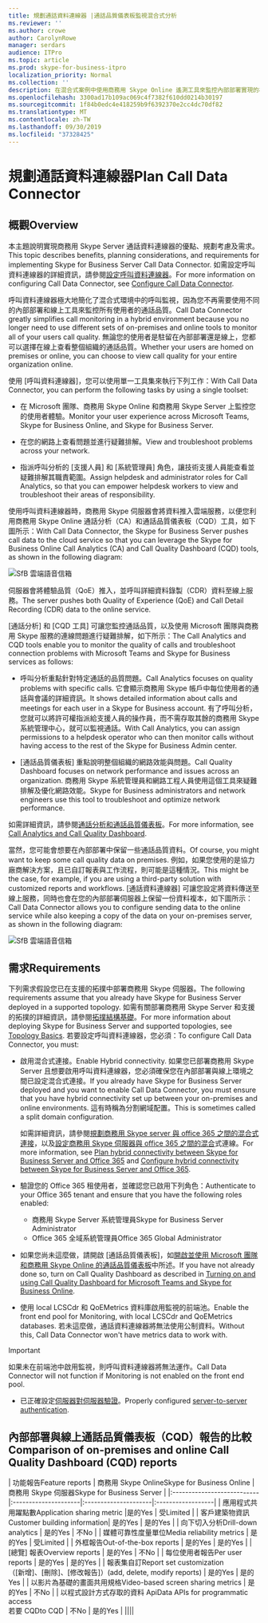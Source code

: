 ```yaml
---
title: 規劃通話資料連線器 |通話品質儀表板監視混合式分析
ms.reviewer: ''
ms.author: crowe
author: CarolynRowe
manager: serdars
audience: ITPro
ms.topic: article
ms.prod: skype-for-business-itpro
localization_priority: Normal
ms.collection: ''
description: 在混合式案例中使用商務用 Skype Online 遙測工具來監控內部部署實現的概覽。
ms.openlocfilehash: 3300ad17b109ac069c4f7382f610dd0214b30197
ms.sourcegitcommit: 1f84b0edc4e418259b9f6392370e2cc4dc70df82
ms.translationtype: MT
ms.contentlocale: zh-TW
ms.lasthandoff: 09/30/2019
ms.locfileid: "37328425"
---
```

# <a name="plan-call-data-connector"></a><span data-ttu-id="6ead6-103">規劃通話資料連線器</span><span class="sxs-lookup"><span data-stu-id="6ead6-103">Plan Call Data Connector</span></span>

## <a name="overview"></a><span data-ttu-id="6ead6-104">概觀</span><span class="sxs-lookup"><span data-stu-id="6ead6-104">Overview</span></span>

<span data-ttu-id="6ead6-105">本主題說明實現商務用 Skype Server 通話資料連線器的優點、規劃考慮及需求。</span><span class="sxs-lookup"><span data-stu-id="6ead6-105">This topic describes benefits, planning considerations, and requirements for implementing Skype for Business Server Call Data Connector.</span></span> <span data-ttu-id="6ead6-106">如需設定呼叫資料連線器的詳細資訊，請參閱[設定呼叫資料連線器](configure-call-data-connector.md)。</span><span class="sxs-lookup"><span data-stu-id="6ead6-106">For more information on configuring Call Data Connector, see [Configure Call Data Connector](configure-call-data-connector.md).</span></span>


<span data-ttu-id="6ead6-107">呼叫資料連線器極大地簡化了混合式環境中的呼叫監視，因為您不再需要使用不同的內部部署和線上工具來監控所有使用者的通話品質。</span><span class="sxs-lookup"><span data-stu-id="6ead6-107">Call Data Connector greatly simplifies call monitoring in a hybrid environment because you no longer need to use different sets of on-premises and online tools to monitor all of your users call quality.</span></span> <span data-ttu-id="6ead6-108">無論您的使用者是駐留在內部部署還是線上，您都可以選擇在線上查看整個組織的通話品質。</span><span class="sxs-lookup"><span data-stu-id="6ead6-108">Whether your users are homed on premises or online, you can choose to view call quality for your entire organization online.</span></span>

<span data-ttu-id="6ead6-109">使用 [呼叫資料連線器]，您可以使用單一工具集來執行下列工作：</span><span class="sxs-lookup"><span data-stu-id="6ead6-109">With Call Data Connector, you can perform the following tasks by using a single toolset:</span></span>

- <span data-ttu-id="6ead6-110">在 Microsoft 團隊、商務用 Skype Online 和商務用 Skype Server 上監控您的使用者體驗。</span><span class="sxs-lookup"><span data-stu-id="6ead6-110">Monitor your user experience across Microsoft Teams, Skype for Business Online, and Skype for Business Server.</span></span>

- <span data-ttu-id="6ead6-111">在您的網路上查看問題並進行疑難排解。</span><span class="sxs-lookup"><span data-stu-id="6ead6-111">View and troubleshoot problems across your network.</span></span>

- <span data-ttu-id="6ead6-112">指派呼叫分析的 [支援人員] 和 [系統管理員] 角色，讓技術支援人員能查看並疑難排解其職責範圍。</span><span class="sxs-lookup"><span data-stu-id="6ead6-112">Assign helpdesk and administrator roles for Call Analytics, so that you can empower helpdesk workers to view and troubleshoot their areas of responsibility.</span></span>

<span data-ttu-id="6ead6-113">使用呼叫資料連線器時，商務用 Skype 伺服器會將資料推入雲端服務，以便您利用商務用 Skype Online 通話分析（CA）和通話品質儀表板（CQD）工具，如下圖所示：</span><span class="sxs-lookup"><span data-stu-id="6ead6-113">With Call Data Connector, the Skype for Business Server pushes call data to the cloud service so that you can leverage the Skype for Business Online Call Analytics (CA) and Call Quality Dashboard (CQD) tools, as shown in the following diagram:</span></span>

![SfB 雲端語音信箱](../../sfbserver2019/media/call-data-connector-plan-1.png)

<span data-ttu-id="6ead6-115">伺服器會將體驗品質（QoE）推入，並呼叫詳細資料錄製（CDR）資料至線上服務。</span><span class="sxs-lookup"><span data-stu-id="6ead6-115">The server pushes both Quality of Experience (QoE) and Call Detail Recording (CDR) data to the online service.</span></span>

<span data-ttu-id="6ead6-116">[通話分析] 和 [CQD 工具] 可讓您監控通話品質，以及使用 Microsoft 團隊與商務用 Skype 服務的連線問題進行疑難排解，如下所示：</span><span class="sxs-lookup"><span data-stu-id="6ead6-116">The Call Analytics and CQD tools enable you to monitor the quality of calls and troubleshoot connection problems with Microsoft Teams and Skype for Business services as follows:</span></span>

- <span data-ttu-id="6ead6-117">呼叫分析重點針對特定通話的品質問題。</span><span class="sxs-lookup"><span data-stu-id="6ead6-117">Call Analytics focuses on quality problems with specific calls.</span></span> <span data-ttu-id="6ead6-118">它會顯示商務用 Skype 帳戶中每位使用者的通話與會議的詳細資訊。</span><span class="sxs-lookup"><span data-stu-id="6ead6-118">It shows detailed information about calls and meetings for each user in a Skype for Business account.</span></span>  <span data-ttu-id="6ead6-119">有了呼叫分析，您就可以將許可權指派給支援人員的操作員，而不需存取其餘的商務用 Skype 系統管理中心，就可以監視通話。</span><span class="sxs-lookup"><span data-stu-id="6ead6-119">With Call Analytics, you can assign permissions to a helpdesk operator who can then monitor calls without having access to the rest of the Skype for Business Admin center.</span></span>

- <span data-ttu-id="6ead6-120">[通話品質儀表板] 重點說明整個組織的網路效能與問題。</span><span class="sxs-lookup"><span data-stu-id="6ead6-120">Call Quality Dashboard focuses on network performance and issues across an organization.</span></span> <span data-ttu-id="6ead6-121">商務用 Skype 系統管理員和網路工程人員使用這個工具來疑難排解及優化網路效能。</span><span class="sxs-lookup"><span data-stu-id="6ead6-121">Skype for Business administrators and network engineers use this tool to troubleshoot and optimize network performance.</span></span>

<span data-ttu-id="6ead6-122">如需詳細資訊，請參閱[通話分析和通話品質儀表板](https://docs.microsoft.com/SkypeForBusiness/using-call-quality-in-your-organization/difference-between-call-analytics-and-call-quality-dashboard)。</span><span class="sxs-lookup"><span data-stu-id="6ead6-122">For more information, see [Call Analytics and Call Quality Dashboard](https://docs.microsoft.com/SkypeForBusiness/using-call-quality-in-your-organization/difference-between-call-analytics-and-call-quality-dashboard).</span></span>

<span data-ttu-id="6ead6-123">當然，您可能會想要在內部部署中保留一些通話品質資料。</span><span class="sxs-lookup"><span data-stu-id="6ead6-123">Of course, you might want to keep some call quality data on premises.</span></span> <span data-ttu-id="6ead6-124">例如，如果您使用的是協力廠商解決方案，且已自訂報表與工作流程，則可能是這種情況。</span><span class="sxs-lookup"><span data-stu-id="6ead6-124">This might be the case, for example, if you are using a third-party solution with customized reports and workflows.</span></span>  <span data-ttu-id="6ead6-125">[通話資料連線器] 可讓您設定將資料傳送至線上服務，同時也會在您的內部部署伺服器上保留一份資料複本，如下圖所示：</span><span class="sxs-lookup"><span data-stu-id="6ead6-125">Call Data Connector allows you to configure sending data to the online service while also keeping a copy of the data on your on-premises server, as shown in the following diagram:</span></span>

![SfB 雲端語音信箱](../../sfbserver2019/media/call-data-connector-plan-2.png)

## <a name="requirements"></a><span data-ttu-id="6ead6-127">需求</span><span class="sxs-lookup"><span data-stu-id="6ead6-127">Requirements</span></span>

<span data-ttu-id="6ead6-128">下列需求假設您已在支援的拓撲中部署商務用 Skype 伺服器。</span><span class="sxs-lookup"><span data-stu-id="6ead6-128">The following requirements assume that you already have Skype for Business Server deployed in a supported topology.</span></span>  <span data-ttu-id="6ead6-129">如需有關部署商務用 Skype Server 和支援的拓撲的詳細資訊，請參閱[拓撲結構基礎](https://docs.microsoft.com/SkypeForBusiness/plan-your-deployment/topology-basics/topology-basics)。</span><span class="sxs-lookup"><span data-stu-id="6ead6-129">For more information about deploying Skype for Business Server and supported topologies, see [Topology Basics](https://docs.microsoft.com/SkypeForBusiness/plan-your-deployment/topology-basics/topology-basics).</span></span> <span data-ttu-id="6ead6-130">若要設定呼叫資料連線器，您必須：</span><span class="sxs-lookup"><span data-stu-id="6ead6-130">To configure Call Data Connector, you must:</span></span>

- <span data-ttu-id="6ead6-131">啟用混合式連接。</span><span class="sxs-lookup"><span data-stu-id="6ead6-131">Enable Hybrid connectivity.</span></span> <span data-ttu-id="6ead6-132">如果您已部署商務用 Skype Server 且想要啟用呼叫資料連線器，您必須確保您在內部部署與線上環境之間已設定混合式連接。</span><span class="sxs-lookup"><span data-stu-id="6ead6-132">If you already have Skype for Business Server deployed and you want to enable Call Data Connector, you must ensure that you have hybrid connectivity set up between your on-premises and online environments.</span></span> <span data-ttu-id="6ead6-133">這有時稱為分割網域配置。</span><span class="sxs-lookup"><span data-stu-id="6ead6-133">This is sometimes called a split domain configuration.</span></span>

   <span data-ttu-id="6ead6-134">如需詳細資訊，請參閱[規劃商務用 Skype server 與 office 365 之間的混合式連接](plan-hybrid-connectivity.md)，以及[設定商務用 Skype 伺服器與 office 365 之間的混合](configure-hybrid-connectivity.md)式連線。</span><span class="sxs-lookup"><span data-stu-id="6ead6-134">For more information, see [Plan hybrid connectivity between Skype for Business Server and Office 365](plan-hybrid-connectivity.md) and [Configure hybrid connectivity between Skype for Business Server and Office 365](configure-hybrid-connectivity.md).</span></span>

- <span data-ttu-id="6ead6-135">驗證您的 Office 365 租使用者，並確認您已啟用下列角色：</span><span class="sxs-lookup"><span data-stu-id="6ead6-135">Authenticate to your Office 365 tenant and ensure that you have the following roles enabled:</span></span>

  - <span data-ttu-id="6ead6-136">商務用 Skype Server 系統管理員</span><span class="sxs-lookup"><span data-stu-id="6ead6-136">Skype for Business Server Administrator</span></span>
  - <span data-ttu-id="6ead6-137">Office 365 全域系統管理員</span><span class="sxs-lookup"><span data-stu-id="6ead6-137">Office 365 Global Administrator</span></span>

- <span data-ttu-id="6ead6-138">如果您尚未這麼做，請開啟 [通話品質儀表板]，如[開啟並使用 Microsoft 團隊和商務用 Skype Online 的通話品質儀表板](/microsoftteams/turning-on-and-using-call-quality-dashboard)中所述。</span><span class="sxs-lookup"><span data-stu-id="6ead6-138">If you have not already done so, turn on Call Quality Dashboard as described in [Turning on and using Call Quality Dashboard for Microsoft Teams and Skype for Business Online](/microsoftteams/turning-on-and-using-call-quality-dashboard).</span></span>

- <span data-ttu-id="6ead6-139">使用 local LCSCdr 和 QoEMetrics 資料庫啟用監視的前端池。</span><span class="sxs-lookup"><span data-stu-id="6ead6-139">Enable the front end pool for Monitoring, with local LCSCdr and QoEMetrics databases.</span></span> <span data-ttu-id="6ead6-140">若未這麼做，通話資料連線器將無法使用公制資料。</span><span class="sxs-lookup"><span data-stu-id="6ead6-140">Without this, Call Data Connector won't have metrics data to work with.</span></span>

> [!IMPORTANT]
> <span data-ttu-id="6ead6-141">如果未在前端池中啟用監視，則呼叫資料連線器將無法運作。</span><span class="sxs-lookup"><span data-stu-id="6ead6-141">Call Data Connector will not function if Monitoring is not enabled on the front end pool.</span></span>

- <span data-ttu-id="6ead6-142">已正確設定[伺服器對伺服器驗證](https://docs.microsoft.com/skypeforbusiness/manage/authentication/server-to-server-and-partner-applications)。</span><span class="sxs-lookup"><span data-stu-id="6ead6-142">Properly configured [server-to-server authentication](https://docs.microsoft.com/skypeforbusiness/manage/authentication/server-to-server-and-partner-applications).</span></span> 

## <a name="comparison-of-on-premises-and-online-call-quality-dashboard-cqd-reports"></a><span data-ttu-id="6ead6-143">內部部署與線上通話品質儀表板（CQD）報告的比較</span><span class="sxs-lookup"><span data-stu-id="6ead6-143">Comparison of on-premises and online Call Quality Dashboard (CQD) reports</span></span>

| <span data-ttu-id="6ead6-144">功能報告</span><span class="sxs-lookup"><span data-stu-id="6ead6-144">Feature reports</span></span> | <span data-ttu-id="6ead6-145">商務用 Skype Online</span><span class="sxs-lookup"><span data-stu-id="6ead6-145">Skype for Business Online</span></span> | <span data-ttu-id="6ead6-146">商務用 Skype 伺服器</span><span class="sxs-lookup"><span data-stu-id="6ead6-146">Skype for Business Server</span></span>   |
|:---------------------------|:---------------------|:---------------------|:------------------|
| <span data-ttu-id="6ead6-147">應用程式共用躍點數</span><span class="sxs-lookup"><span data-stu-id="6ead6-147">Application sharing metric</span></span> |<span data-ttu-id="6ead6-148">是的</span><span class="sxs-lookup"><span data-stu-id="6ead6-148">Yes</span></span> | <span data-ttu-id="6ead6-149">受</span><span class="sxs-lookup"><span data-stu-id="6ead6-149">Limited</span></span> |
| <span data-ttu-id="6ead6-150">客戶建築物資訊</span><span class="sxs-lookup"><span data-stu-id="6ead6-150">Customer building information</span></span>| <span data-ttu-id="6ead6-151">是的</span><span class="sxs-lookup"><span data-stu-id="6ead6-151">Yes</span></span> | <span data-ttu-id="6ead6-152">是的</span><span class="sxs-lookup"><span data-stu-id="6ead6-152">Yes</span></span> |
| <span data-ttu-id="6ead6-153">向下切入分析</span><span class="sxs-lookup"><span data-stu-id="6ead6-153">Drill-down analytics</span></span> | <span data-ttu-id="6ead6-154">是的</span><span class="sxs-lookup"><span data-stu-id="6ead6-154">Yes</span></span> | <span data-ttu-id="6ead6-155">不</span><span class="sxs-lookup"><span data-stu-id="6ead6-155">No</span></span> |
| <span data-ttu-id="6ead6-156">媒體可靠性度量單位</span><span class="sxs-lookup"><span data-stu-id="6ead6-156">Media reliability metrics</span></span> | <span data-ttu-id="6ead6-157">是的</span><span class="sxs-lookup"><span data-stu-id="6ead6-157">Yes</span></span> | <span data-ttu-id="6ead6-158">受</span><span class="sxs-lookup"><span data-stu-id="6ead6-158">Limited</span></span> |
| <span data-ttu-id="6ead6-159">外框報告</span><span class="sxs-lookup"><span data-stu-id="6ead6-159">Out-of-the-box reports</span></span> | <span data-ttu-id="6ead6-160">是的</span><span class="sxs-lookup"><span data-stu-id="6ead6-160">Yes</span></span> | <span data-ttu-id="6ead6-161">是的</span><span class="sxs-lookup"><span data-stu-id="6ead6-161">Yes</span></span> |
| <span data-ttu-id="6ead6-162">[總覽] 報表</span><span class="sxs-lookup"><span data-stu-id="6ead6-162">Overview reports</span></span> | <span data-ttu-id="6ead6-163">是的</span><span class="sxs-lookup"><span data-stu-id="6ead6-163">Yes</span></span> | <span data-ttu-id="6ead6-164">不</span><span class="sxs-lookup"><span data-stu-id="6ead6-164">No</span></span> |
| <span data-ttu-id="6ead6-165">每位使用者報告</span><span class="sxs-lookup"><span data-stu-id="6ead6-165">Per user reports</span></span> | <span data-ttu-id="6ead6-166">是的</span><span class="sxs-lookup"><span data-stu-id="6ead6-166">Yes</span></span> | <span data-ttu-id="6ead6-167">是的</span><span class="sxs-lookup"><span data-stu-id="6ead6-167">Yes</span></span> |
| <span data-ttu-id="6ead6-168">報表集自訂</span><span class="sxs-lookup"><span data-stu-id="6ead6-168">Report set customization</span></span> <br> <span data-ttu-id="6ead6-169">（[新增]、[刪除]、[修改報告]）</span><span class="sxs-lookup"><span data-stu-id="6ead6-169">(add, delete, modify reports)</span></span> | <span data-ttu-id="6ead6-170">是的</span><span class="sxs-lookup"><span data-stu-id="6ead6-170">Yes</span></span> | <span data-ttu-id="6ead6-171">是的</span><span class="sxs-lookup"><span data-stu-id="6ead6-171">Yes</span></span> |
| <span data-ttu-id="6ead6-172">以影片為基礎的畫面共用規格</span><span class="sxs-lookup"><span data-stu-id="6ead6-172">Video-based screen sharing metrics</span></span> | <span data-ttu-id="6ead6-173">是的</span><span class="sxs-lookup"><span data-stu-id="6ead6-173">Yes</span></span> | <span data-ttu-id="6ead6-174">不</span><span class="sxs-lookup"><span data-stu-id="6ead6-174">No</span></span> |
| <span data-ttu-id="6ead6-175">以程式設計方式存取的資料 Api</span><span class="sxs-lookup"><span data-stu-id="6ead6-175">Data APIs for programmatic access</span></span> <br> <span data-ttu-id="6ead6-176">若要 CQD</span><span class="sxs-lookup"><span data-stu-id="6ead6-176">to CQD</span></span> | <span data-ttu-id="6ead6-177">不</span><span class="sxs-lookup"><span data-stu-id="6ead6-177">No</span></span> | <span data-ttu-id="6ead6-178">是的</span><span class="sxs-lookup"><span data-stu-id="6ead6-178">Yes</span></span> |
||||
